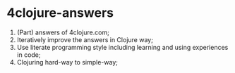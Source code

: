 4clojure-answers
================

1. (Part) answers of 4clojure.com;
2. Iteratively improve the answers in Clojure way;
3. Use literate programming style including learning and using experiences in code;
4. Clojuring hard-way to simple-way;



